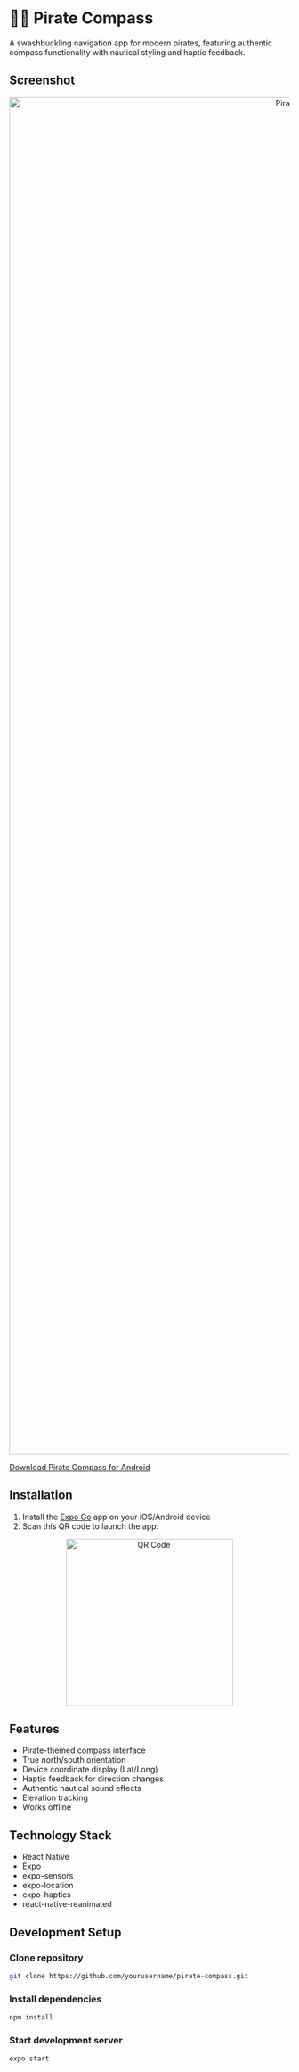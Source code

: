 # 🏴‍☠️ Pirate Compass

A swashbuckling navigation app for modern pirates, featuring authentic compass functionality with nautical styling and haptic feedback.

## Screenshot
<div align="center">
  <img src="https://i.ibb.co/Lv5tdgp/IMG-2158.jpg" alt="Pirate Compass Screenshot" width="1125" height="2436" />
</div>

[Download Pirate Compass for Android](https://drive.google.com/uc?export=view&id=1yWWfDkkIpP3pjAtqtgkrnVwIUvTZDP9m)

## Installation
1. Install the [Expo Go](https://expo.dev/client) app on your iOS/Android device
2. Scan this QR code to launch the app:

<div align="center">
  <a href="https://expo.dev/preview/update?message=working%20compass&updateRuntimeVersion=1.0.0&createdAt=2025-01-23T03%3A22%3A33.553Z&slug=exp&projectId=1ce448e1-e0b0-430a-8618-2c3cd4573b54&group=b225d68a-6b81-4cd4-b2be-2904218c6b9e">
    <img src="https://i.ibb.co/J7w9xQ5/Screen-Shot-2025-01-22-at-11-26-32-PM.png" alt="QR Code" width="300" />
  </a>
</div>


## Features
- Pirate-themed compass interface
- True north/south orientation
- Device coordinate display (Lat/Long)
- Haptic feedback for direction changes
- Authentic nautical sound effects
- Elevation tracking
- Works offline


## Technology Stack
- React Native
- Expo
- expo-sensors
- expo-location
- expo-haptics
- react-native-reanimated

##  Development Setup

### Clone repository
```bash
git clone https://github.com/yourusername/pirate-compass.git
```

### Install dependencies
```bash
npm install
```

### Start development server
```bash
expo start
```